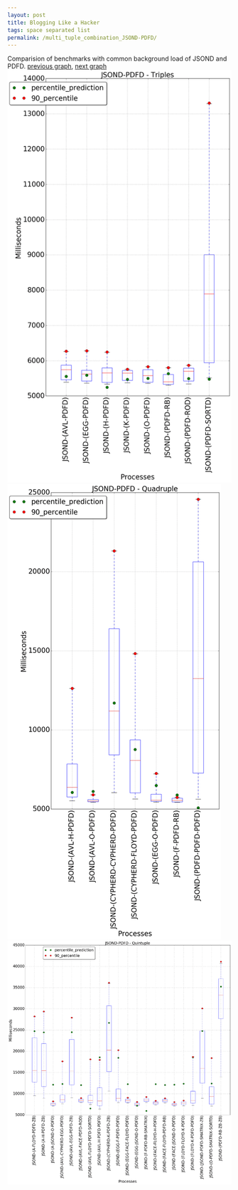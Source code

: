 ```yaml
---
layout: post
title: Blogging Like a Hacker
tags: space separated list
permalink: /multi_tuple_combination_JSOND-PDFD/
---
```


Comparision of benchmarks with common background load of JSOND and PDFD.
[previous graph](../multi_tuple_combination_JSOND-O/), [next graph](../multi_tuple_combination_JSOND-RB/)
<img src="./images/triple/JSOND/JSOND-PDFD_box.png" alt="graph figure"><img src="./images/quadruple/JSOND/JSOND-PDFD_box.png" alt="graph figure"><img src="./images/quintuple/JSOND/JSOND-PDFD_box.png" alt="graph figure">